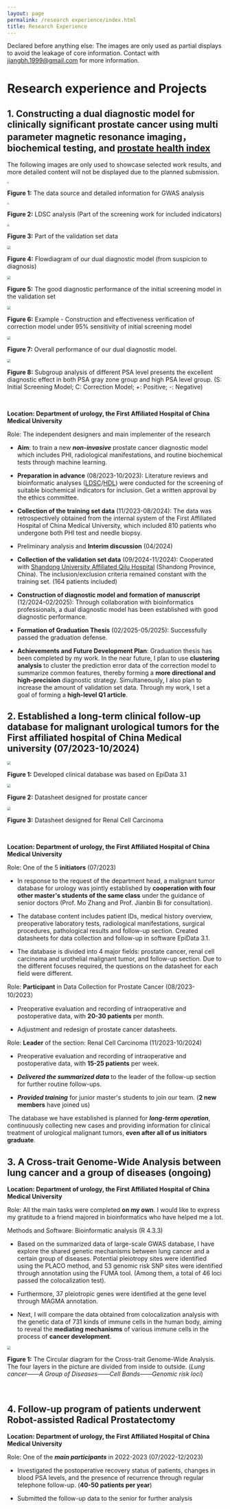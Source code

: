 ```yaml
---
layout: page
permalink: /research experience/index.html
title: Research Experience
---
```


Declared before anything else: The images are only used as partial displays to avoid the leakage of core information. Contact with  jiangbh.1999@gmail.com for more information.

# Research experience and Projects

## 1. Constructing a dual diagnostic model for clinically significant prostate cancer using multi parameter magnetic resonance imaging，biochemical testing, and [prostate health index](https://pmc.ncbi.nlm.nih.gov/articles/PMC3943368/) 

The following images are only used to showcase selected work results, and more detailed content will not be displayed due to the planned submission.

<img src="https://NelsonJiang1999.github.io/images/MRCIEU.jpg" style="zoom: 25%;" />

**Figure 1:** The data source and detailed information for GWAS analysis

<img src="https://NelsonJiang1999.github.io/images/PHI-LDSC.jpg" style="zoom: 25%;" />

**Figure 2:** LDSC analysis (Part of the screening work for included indicators)

<img src="https://NelsonJiang1999.github.io/images/PHI-data.jpg" style="zoom: 33%;" />

**Figure 3:** Part of the validation set data

<img src="https://NelsonJiang1999.github.io/images/Flowdiagram.jpg" style="zoom: 50%;" />

**Figure 4:** Flowdiagram of our dual diagnostic model (from suspicion to diagnosis)

<img src="https://NelsonJiang1999.github.io/images/Screening.jpg" style="zoom: 50%;" />

**Figure 5:** The good diagnostic performance of the initial screening model in the validation set

<img src="https://NelsonJiang1999.github.io/images/95.jpg" style="zoom: 50%;" />

**Figure 6:** Example - Construction and effectiveness verification of correction model under 95% sensitivity of initial screening model

<img src="https://NelsonJiang1999.github.io/images/Result.jpg" style="zoom: 50%;" />

**Figure 7:** Overall performance of our dual diagnostic model.

<img src="https://NelsonJiang1999.github.io/images/PSA.jpg" style="zoom: 50%;" />

**Figure 8:** Subgroup analysis of different PSA level presents the excellent diagnostic effect in both PSA gray zone group and high PSA level group. (S: Initial Screening Model; C: Correction Model; +: Positive; -: Negative)

<br>

**Location: Department of urology, the First Affiliated Hospital of China Medical University**<br>

Role: The independent designers and main implementer of the research<br>

- **Aim**: to train a new ***non-invasive*** prostate cancer diagnostic model which includes PHI, radiological manifestations, and routine biochemical tests through machine learning.<br>

- **Preparation in advance** (08/2023-10/2023): Literature reviews and bioinformatic analyses ([LDSC](https://www.nature.com/articles/ng.3406)/[HDL](https://www.nature.com/articles/s41588-020-0653-y)) were conducted for the screening of suitable biochemical indicators for inclusion. Get a written approval by the ethics committee.<br>

- **Collection of the training set data**  (11/2023-08/2024): The data was retrospectively obtained from the internal system of the First Affiliated Hospital of China Medical University, which included 810 patients who undergone both PHI test and needle biopsy.<br>

- Preliminary analysis and **Interim discussion** (04/2024)<br>

- **Collection of the validation set data** (09/2024-11/2024): Cooperated with [Shandong University Affiliated Qilu Hospital](https://www.qiluhospital.com/en/) (Shandong Province, China). The inclusion/exclusion criteria remained constant with the training set. (164 patients included)<br>

- **Construction of diagnostic model and formation of manuscript** (12/2024-02/2025): Through collaboration with bioinformatics professionals, a dual diagnostic model has been established with good diagnostic performance.  

- **Formation of Graduation Thesis** (02/2025-05/2025): Successfully passed the graduation defense.<br>

- **Achievements and Future Development Plan**: Graduation thesis has been completed by my work. In the near future, I plan to use **clustering analysis** to cluster the prediction error data of the correction model to summarize common features, thereby forming a **more directional and high-precision** diagnostic strategy. Simultaneously, I also plan to  increase the amount of validation set data. Through my work, I set a goal of forming a **high-level Q1 article**.

## 2. Established a long-term clinical follow-up database for malignant urological tumors for the First affiliated hospital of China Medical university (07/2023-10/2024)

<img src="https://NelsonJiang1999.github.io/images/ONCO-E.jpg" style="zoom:50%;" />

**Figure 1:** Developed clinical database was based on EpiData 3.1

<img src="https://NelsonJiang1999.github.io/images/ONCO-P.jpg" style="zoom:50%;" />

**Figure 2:** Datasheet designed for prostate cancer

<img src="https://NelsonJiang1999.github.io/images/ONCO-K.jpg" style="zoom:50%;" />

**Figure 3:** Datasheet designed for Renal Cell Carcinoma

<br>

**Location: Department of urology, the First Affiliated Hospital of China Medical University**<br>

Role: One of the 5 **initiators** (07/2023)<br>

- In response to the request of the department head, a malignant tumor database for urology was jointly established by **cooperation with four other master's students of the same class** under the guidance of senior doctors (Prof. Mo Zhang and Prof. Jianbin Bi for consultation).<br>

- The database content includes patient IDs, medical history overview, preoperative laboratory tests, radiological manifestations, surgical procedures, pathological results and follow-up section. Created datasheets for data collection and follow-up in software EpiData 3.1.<br>

- The database is divided into 4 major fields: prostate cancer, renal cell carcinoma and urothelial malignant tumor, and follow-up section. Due to the different focuses required, the questions on the datasheet for each field were different.<br>

Role: **Participant** in Data Collection for Prostate Cancer   (08/2023-10/2023）<br>

- Preoperative evaluation and recording of intraoperative and postoperative data, with **20-30 patients** per month.<br>

- Adjustment and redesign of prostate cancer datasheets.<br>

Role: **Leader** of the section: Renal Cell Carcinoma  (11/2023-10/2024)<br>

- Preoperative evaluation and recording of intraoperative and postoperative data, with **15-25 patients** per week.<br>

- ***Delivered the summarized data*** to the leader of the follow-up section for further routine follow-ups.<br>

- ***Provided training*** for junior master's students to join our team. (**2 new members** have joined us)<br>

​       The database we have established is planned for ***long-term operation***, continuously collecting new cases and providing information for clinical treatment of urological malignant tumors, **even after all of us initiators graduate**.<br>

## 3. A Cross-trait Genome-Wide Analysis between lung cancer and a group of diseases (ongoing)

 **Location: Department of urology, the First Affiliated Hospital of China Medical University**<br>

Role: All the main tasks were completed **on my own**.  I would like to express my gratitude to a friend majored in  bioinformatics who have helped me a lot.<br>

Methods and Software: Bioinformatic analysis (R 4.3.3)<br>

- Based on the summarized  data of large-scale GWAS database, I have explore the shared genetic mechanisms between lung cancer and a certain group of diseases. Potential pleiotropy sites were identified using the PLACO method, and 53 genomic risk SNP sites were identified through annotation using the FUMA tool. (Among them, a total of 46 loci passed the colocalization test). <br>

- Furthermore, 37 pleiotropic genes were identified at the gene level through MAGMA annotation. <br>
- Next, I will compare the data obtained from colocalization analysis with the genetic data of 731 kinds of immune cells in the human body, aiming to reveal the **mediating mechanisms** of various immune cells in the process of  **cancer development**. <br>

<img src="https://NelsonJiang1999.github.io/images/GWAS.jpg" style="zoom:50%;" />

**Figure 1:** The Circular diagram for the Cross-trait Genome-Wide Analysis. The four layers in the picture are divided from inside to outside. (*Lung cancer——A Group of Diseases——Cell Bands——Genomic risk loci*)

<br>

## 4. Follow-up program of patients underwent Robot-assisted Radical Prostatectomy

 **Location: Department of urology, the First Affiliated Hospital of China Medical University**<br>

Role: One of the ***main participants*** in 2022-2023  (07/2022-12/2023)<br>

- Investigated the postoperative recovery status of patients, changes in blood PSA levels, and the presence of recurrence through regular telephone follow-up. (**40-50 patients per year**)<br>

- Submitted the follow-up data to the senior for further analysis<br>

